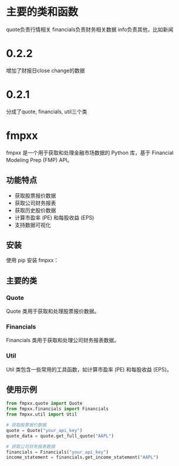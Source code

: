 # 主要的类和函数
quote负责行情相关
financials负责财务相关数据
info负责其他，比如新闻


# 0.2.2
增加了财报日close change的数据

# 0.2.1
分成了quote, financials, util三个类

# fmpxx

fmpxx 是一个用于获取和处理金融市场数据的 Python 库，基于 Financial Modeling Prep (FMP) API。

## 功能特点

- 获取股票报价数据
- 获取公司财务报表
- 获取历史股价数据
- 计算市盈率 (PE) 和每股收益 (EPS)
- 支持数据可视化

## 安装

使用 pip 安装 fmpxx：

## 主要的类

### Quote

Quote 类用于获取和处理股票报价数据。

### Financials

Financials 类用于获取和处理公司财务报表数据。

### Util

Util 类包含一些常用的工具函数，如计算市盈率 (PE) 和每股收益 (EPS)。

## 使用示例     

```python
from fmpxx.quote import Quote
from fmpxx.financials import Financials
from fmpxx.util import Util

# 获取股票报价数据
quote = Quote("your_api_key")
quote_data = quote.get_full_quote("AAPL")

# 获取公司财务报表数据
financials = Financials("your_api_key")
income_statement = financials.get_income_statement("AAPL")

